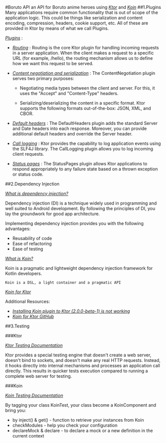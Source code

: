 #Boruto API
an API for Boruto anime heroes using _[Ktor](https://ktor.io/)_ and _[Koin](https://ktor.io/)_
##1.Plugins
Many applications require common functionality that is out of scope of the application logic. This could be things like serialization and content encoding, compression, headers, cookie support, etc. All of these are provided in Ktor by means of what we call Plugins.

_[Plugins](https://ktor.io/docs/plugins.html)_ :

- _[Routing](https://ktor.io/docs/plugins.html)_ : Routing is the core Ktor plugin for handling incoming requests in a server application. When the client makes a request to a specific URL (for example, /hello), the routing mechanism allows us to define how we want this request to be served.
- _[Content negotiation and serialization](https://ktor.io/docs/serialization.html)_ : The ContentNegotiation plugin serves two primary purposes:

  - Negotiating media types between the client and server. For this, it uses the "Accept" and "Content-Type" headers.

  - Serializing/deserializing the content in a specific format. Ktor supports the following formats out-of-the-box: JSON, XML, and CBOR.

- _[Default headers](https://ktor.io/docs/default-headers.html)_ : The DefaultHeaders plugin adds the standard Server and Date headers into each response. Moreover, you can provide additional default headers and override the Server header.
- _[Call logging](https://ktor.io/docs/call-logging.html)_ : Ktor provides the capability to log application events using the SLF4J library. The CallLogging plugin allows you to log incoming client requests.
- _[Status pages](https://ktor.io/docs/status-pages.html)_ : The StatusPages plugin allows Ktor applications to respond appropriately to any failure state based on a thrown exception or status code.

##2.Dependency Injection

_[What is dependency injection?](https://developer.android.com/training/dependency-injection)_

Dependency injection (DI) is a technique widely used in programming and well suited to Android development. By following the principles of DI, you lay the groundwork for good app architecture.

Implementing dependency injection provides you with the following advantages:

- Reusability of code
- Ease of refactoring
- Ease of testing


_[What is Koin?](https://insert-koin.io/docs/reference/introduction)_

Koin is a pragmatic and lightweight dependency injection framework for Kotlin developers.

`Koin is a DSL, a light container and a pragmatic API`

_[Koin for Ktor](https://github.com/InsertKoinIO/koin-ktor)_

Additional Resources: 
- _[Installing Koin plugin to Ktor (2.0.0-beta-1) is not working](https://github.com/InsertKoinIO/koin/issues/1295)_
- _[Koin for Ktor GitHub](https://insert-koin.io/docs/reference/koin-ktor/ktor)_

##3.Testing

###Ktor

_[Ktor Testing Documentation](https://ktor.io/docs/testing.html)_

Ktor provides a special testing engine that doesn't create a web server, doesn't bind to sockets, and doesn't make any real HTTP requests. Instead, it hooks directly into internal mechanisms and processes an application call directly. This results in quicker tests execution compared to running a complete web server for testing.

###Koin

_[Koin Testing Documentation](https://insert-koin.io/docs/reference/koin-test/testing)_

By tagging your class KoinTest, your class become a KoinComponent and bring you:

- by inject() & get() - function to retrieve your instances from Koin
- checkModules - help you check your configuration
- declareMock & declare - to declare a mock or a new definition in the current context
